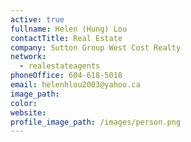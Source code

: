 ```yaml
---
active: true
fullname: Helen (Hung) Lou
contactTitle: Real Estate
company: Sutton Group West Cost Realty
network:
  - realestateagents
phoneOffice: 604-618-5018
email: helenhlou2003@yahoo.ca
image_path:
color:
website:
profile_image_path: /images/person.png
---
```



